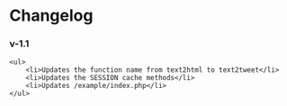 <h1>Changelog</h1>

<h3>v-1.1</h3>

	<ul>
		<li>Updates the function name from text2html to text2tweet</li>
		<li>Updates the SESSION cache methods</li>
		<li>Updates /example/index.php</li>
	</ul>